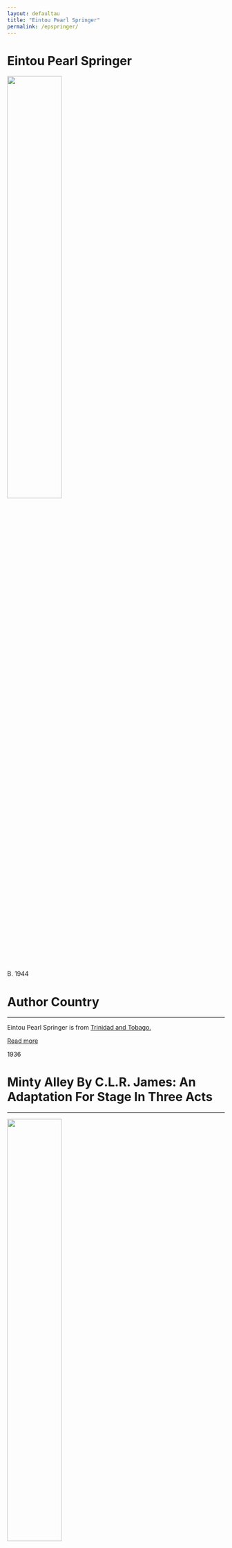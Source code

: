 ```yaml
---
layout: defaultau
title: "Eintou Pearl Springer"
permalink: /epspringer/
---
```

<!-- partial:index.partial.html -->
<div class="content">
     <h1>Eintou Pearl Springer</h1>
    <div class="quote">
        <div><img src="https://i1.wp.com/www.culture.gov.tt/wp-content/uploads/2018/04/4J6A7178-533x800.jpg?fit=533%2C800" height="50%" width = "50%" class="logo"></div>
    </div>
    <div class="timeline">
        <div style="padding-bottom:100px;"></div>
        <div class="block">
             <div class="date right"><p class="right"> B. 1944 </p></div>
            <div class="dot"></div>
            <div class="left first">
            <div class="author_country">
                <h1>Author Country</h1><hr>
          <div class="aclocation">  <p>Eintou Pearl Springer is from <a href="{{ site.baseurl }}/62"> Trinidad and Tobago.</a></p></div>
              <div class="acreadmore">  <a href="https://en.wikipedia.org/wiki/Eintou_Pearl_Springer" target="_blank">Read more</a></div>
            </div>
            </div>
        <div class="block">
            <div class="date left"><p class="left">1936</p></div>
            <div class="dot"></div>
            <div class="right hide">
                <h1>Minty Alley By C.L.R. James: An Adaptation For Stage In Three Acts</h1><hr>
                <p><img src="https://cdn.vectorstock.com/i/preview-1x/48/06/image-preview-icon-picture-placeholder-vector-31284806.jpg" height="50%" width = "50%"></p>
                <p>
                Language: English<br/>
                Publisher: Secker & Warburg<br/>
                Pub_location: London, England<br/>
                Genre: Drama<br/>
                Length: 112<br/>                   </p>
            </div>
        </div>
       <div class="block">
            <div class="date right"><p class="right">1980</p></div>
            <div class="dot"></div>
            <div class="left hide">
                <h1>The Caribbean: The Lands And Their Peoples</h1><hr>
                <p><img src="https://m.media-amazon.com/images/I/51seUFlgxBL._SX335_BO1,204,203,200_.jpg" height="50%" width = "50%"></p>
                <p>
                Language: English<br/>
                Publisher: Macdonald Orbis<br/>
                Pub_location: London, England<br/>
                Genre: Nonfiction Book<br/>
                Length: 43<br/>                   </p>
            </div>
        </div>
       <div class="block">
            <div class="date left"><p class="left">1986</p></div>
            <div class="dot"></div>
            <div class="right hide">
                <h1>Out of the Shadows</h1><hr>
                <p><img src="https://m.media-amazon.com/images/I/416lZAMQ7ZL._SX351_BO1,204,203,200_.jpg" height="50%" width = "50%"></p>
                <p>
                Language: English<br/>
                Publisher: Karia Press<br/>
                Pub_location: London, England<br/>
                Genre: Poetry Collection<br/>
                Length: 127<br/>                   </p>
            </div>
        </div>
       <div class="block">
            <div class="date right"><p class="right">1988</p></div>
            <div class="dot"></div>
            <div class="left hide">
                <h1>Godchild: Stories and Poems for Children</h1><hr>
                <p><img src="https://cdn.vectorstock.com/i/preview-1x/48/06/image-preview-icon-picture-placeholder-vector-31284806.jpg" height="50%" width = "50%"></p>
                <p>
                Language: English<br/>
                Publisher: Karia Press<br/>
                Pub_location: London, England<br/>
                Genre: Poetry Collection<br/>
                Length: 56<br/>                   </p>
            </div>
        </div>
<div class="block">
            <div class="date left"><p class="left">1991</p></div>
            <div class="dot"></div>
            <div class="right hide">
                <h1>Focussed: Poems</h1><hr>
                <p><img src="https://cdn.vectorstock.com/i/preview-1x/48/06/image-preview-icon-picture-placeholder-vector-31284806.jpg" height="50%" width = "50%"></p>
                <p>
                Language: English<br/>
                Publisher: Triangle Ed-Cul<br/>
                Pub_location: Wokingham, Berkshire, England<br/>
                Genre: Poetry Collection<br/>
                Length: 102<br/>                   </p>
            </div>
        </div>
       <div class="block">
            <div class="date right"><p class="right">2000</p></div>
            <div class="dot"></div>
            <div class="left hide">
                <h1>Moving Into the Light</h1><hr>
                <p><img src="https://m.media-amazon.com/images/I/51RE5QMCE6L._AC_SY780_.jpg" height="50%" width = "50%"></p>
                <p>
                Language: English<br/>
                Publisher: Ian Randle Publishers<br/>
                Pub_location: Kingston, Jamaica<br/>
                Genre: Poetry Collection<br/>
                Length: 173<br/>                   </p>
            </div>
        </div>
       <div class="block">
            <div class="date left"><p class="left">2005</p></div>
            <div class="dot"></div>
            <div class="right hide">
                <h1>Loving the Skin I'm in</h1><hr>
                <p><img src="https://www.bimlitfest.org/sites/default/files/pearl_eintou_springer_book_cover_1.jpg" height="50%" width = "50%"></p>
                <p>
                Language: English<br/>
                Publisher: Lexicon Trinidad<br/>
                Pub_location: San Juan, Trinidad & Tobago<br/>
                Genre: Poetry Collection<br/>
                Length: 224<br/>                   </p>
            </div>
        </div>
       <div class="block">
            <div class="date right"><p class="right">2016</p></div>
            <div class="dot"></div>
            <div class="left hide">
                <h1>Survivor: A Collection of Plays for Children and Young Adults</h1><hr>
                <p><img src="https://www.peepaltreepress.com/sites/default/files/styles/book_cover_large/public/Front%20Cover%20-%20Survivor.jpg?itok=gYApzr3r" height="50%" width = "50%"></p>
                <p>
                Language: English<br/>
                Publisher: Peepal Tress Press<br/>
                Pub_location: Leeds, England<br/>
                Genre: Drama<br/>
                Length: 272<br/>                   </p>
            </div>
        </div>
  <!-- partial -->
<script src='https://cdnjs.cloudflare.com/ajax/libs/jquery/3.1.1/jquery.min.js'></script><script  src="{{ site.baseurl }}/assets/js/authorscript.js"></script>